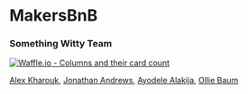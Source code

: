 # MakersBnB
### Something Witty Team
[![Waffle.io - Columns and their card count](https://badge.waffle.io/JonathanAndrews/MakersBnB.svg?columns=all)](https://waffle.io/JonathanAndrews/MakersBnB)

[Alex Kharouk](https://github.com/kharouk), [Jonathan Andrews](https://github.com/JonathanAndrews), [Ayodele Alakija](https://github.com/alakijaayo), [Ollie Baum](https://github.com/olliebaum)
